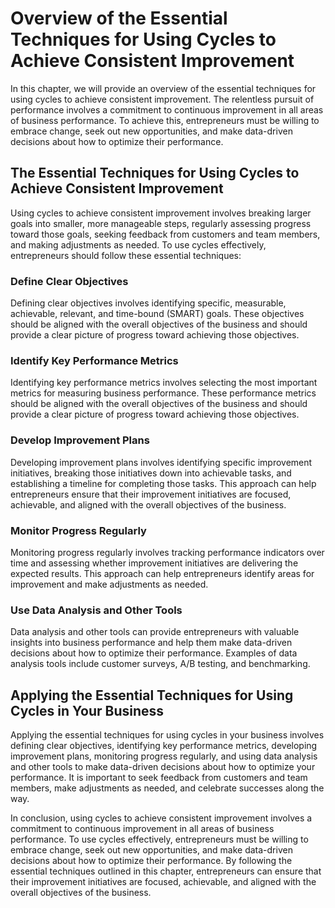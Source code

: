 Overview of the Essential Techniques for Using Cycles to Achieve Consistent Improvement
================================================================================================================

In this chapter, we will provide an overview of the essential techniques for using cycles to achieve consistent improvement. The relentless pursuit of performance involves a commitment to continuous improvement in all areas of business performance. To achieve this, entrepreneurs must be willing to embrace change, seek out new opportunities, and make data-driven decisions about how to optimize their performance.

The Essential Techniques for Using Cycles to Achieve Consistent Improvement
---------------------------------------------------------------------------

Using cycles to achieve consistent improvement involves breaking larger goals into smaller, more manageable steps, regularly assessing progress toward those goals, seeking feedback from customers and team members, and making adjustments as needed. To use cycles effectively, entrepreneurs should follow these essential techniques:

### Define Clear Objectives

Defining clear objectives involves identifying specific, measurable, achievable, relevant, and time-bound (SMART) goals. These objectives should be aligned with the overall objectives of the business and should provide a clear picture of progress toward achieving those objectives.

### Identify Key Performance Metrics

Identifying key performance metrics involves selecting the most important metrics for measuring business performance. These performance metrics should be aligned with the overall objectives of the business and should provide a clear picture of progress toward achieving those objectives.

### Develop Improvement Plans

Developing improvement plans involves identifying specific improvement initiatives, breaking those initiatives down into achievable tasks, and establishing a timeline for completing those tasks. This approach can help entrepreneurs ensure that their improvement initiatives are focused, achievable, and aligned with the overall objectives of the business.

### Monitor Progress Regularly

Monitoring progress regularly involves tracking performance indicators over time and assessing whether improvement initiatives are delivering the expected results. This approach can help entrepreneurs identify areas for improvement and make adjustments as needed.

### Use Data Analysis and Other Tools

Data analysis and other tools can provide entrepreneurs with valuable insights into business performance and help them make data-driven decisions about how to optimize their performance. Examples of data analysis tools include customer surveys, A/B testing, and benchmarking.

Applying the Essential Techniques for Using Cycles in Your Business
-------------------------------------------------------------------

Applying the essential techniques for using cycles in your business involves defining clear objectives, identifying key performance metrics, developing improvement plans, monitoring progress regularly, and using data analysis and other tools to make data-driven decisions about how to optimize your performance. It is important to seek feedback from customers and team members, make adjustments as needed, and celebrate successes along the way.

In conclusion, using cycles to achieve consistent improvement involves a commitment to continuous improvement in all areas of business performance. To use cycles effectively, entrepreneurs must be willing to embrace change, seek out new opportunities, and make data-driven decisions about how to optimize their performance. By following the essential techniques outlined in this chapter, entrepreneurs can ensure that their improvement initiatives are focused, achievable, and aligned with the overall objectives of the business.
